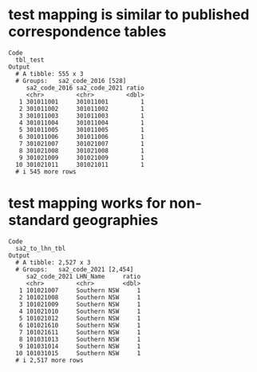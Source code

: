 # test mapping is similar to published correspondence tables

    Code
      tbl_test
    Output
      # A tibble: 555 x 3
      # Groups:   sa2_code_2016 [528]
         sa2_code_2016 sa2_code_2021 ratio
         <chr>         <chr>         <dbl>
       1 301011001     301011001         1
       2 301011002     301011002         1
       3 301011003     301011003         1
       4 301011004     301011004         1
       5 301011005     301011005         1
       6 301011006     301011006         1
       7 301021007     301021007         1
       8 301021008     301021008         1
       9 301021009     301021009         1
      10 301021011     301021011         1
      # i 545 more rows

# test mapping works for non-standard geographies

    Code
      sa2_to_lhn_tbl
    Output
      # A tibble: 2,527 x 3
      # Groups:   sa2_code_2021 [2,454]
         sa2_code_2021 LHN_Name     ratio
         <chr>         <chr>        <dbl>
       1 101021007     Southern NSW     1
       2 101021008     Southern NSW     1
       3 101021009     Southern NSW     1
       4 101021010     Southern NSW     1
       5 101021012     Southern NSW     1
       6 101021610     Southern NSW     1
       7 101021611     Southern NSW     1
       8 101031013     Southern NSW     1
       9 101031014     Southern NSW     1
      10 101031015     Southern NSW     1
      # i 2,517 more rows

